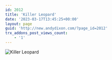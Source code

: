 ```yaml
---
id: 2012
title: 'Killer Leopard'
date: '2023-03-17T13:45:25+00:00'
layout: page
guid: 'http://new.andydixon.com/?page_id=2012'
trx_addons_post_views_count:
    - '1'
---
```


![Killer Leopard](https://i0.wp.com/assets.g8x2.ldn.idrivee2-23.com/posters/Killer%20Leopard%2001.jpg?w=1200&ssl=1 "Killer Leopard")